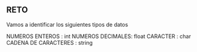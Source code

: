 ## RETO 
Vamos a identificar los siguientes tipos de datos

NUMEROS ENTEROS : 
int
NUMEROS DECIMALES: 
float
CARACTER : 
char
CADENA DE CARACTERES : 
string

